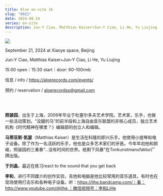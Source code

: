 ```yaml
---
title: Aloe on-site 16
slug: "0921"
date: 2024-08-24
series: on-site
description: Jun-Y Ciao, Matthias Kaiser+Jun-Y Ciao, Li He, Yu Liujing
---
```

![](/images/uploads/on-site-16.jpg)

September 21, 2024 at Xiaoye space, Beijing

Jun-Y Ciao, Matthias Kaiser+Jun-Y Ciao, Li He, Yu Liujing

15:00 open｜15:30 start｜door: 60-100rmb

信息 / info / https://aloerecords.com/events/

预约 / reservation / aloerecordss@gmail.com

<br><br/>

**照骏园**，出生于上海，2006年毕业于杜塞尔多夫艺术学院。艺术家，乐手，也做一些活动策划。“没腿的马”的前半段和上海自由音乐联盟的非核心成员，独立艺术机构《时代精神在哪里？》编辑部的创立人和编辑。

**马蒂亚斯·凯瑟**（Matthias Kaiser）是生活在科隆的即兴乐手。他使用小提琴和电子设备。除了作为一名活跃的乐手，他也是众多艺术家们的牙医。今年年初他和颜峻，照骏园的三重奏“…没有时间的世界。衹剩下风暴”在Tonkunstmanufaktur厂牌出版。

**于刘晶**，最近在练习react to the sound that you get back

**李和**，进行不同媒介的创作实验，吉他和电脑是他比较常用的音乐道具，有时也在现场使用打击乐和各种电子设备。听：https://lihe.bandcamp.com/｜看：http://www.youtube.com/@lihe.｜微信视频号：李和LiHe
